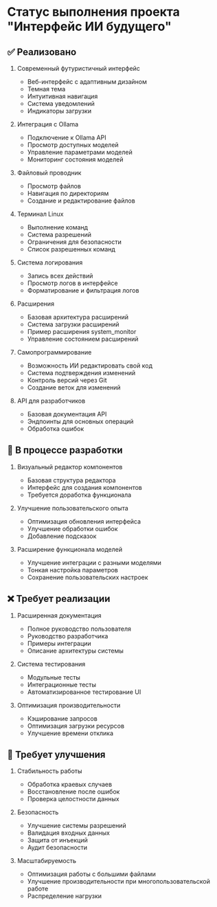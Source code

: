 
# Статус выполнения проекта "Интерфейс ИИ будущего"

## ✅ Реализовано

1. Современный футуристичный интерфейс
   - Веб-интерфейс с адаптивным дизайном
   - Темная тема
   - Интуитивная навигация
   - Система уведомлений
   - Индикаторы загрузки

2. Интеграция с Ollama
   - Подключение к Ollama API
   - Просмотр доступных моделей
   - Управление параметрами моделей
   - Мониторинг состояния моделей

3. Файловый проводник
   - Просмотр файлов
   - Навигация по директориям
   - Создание и редактирование файлов

4. Терминал Linux
   - Выполнение команд
   - Система разрешений
   - Ограничения для безопасности
   - Список разрешенных команд

5. Система логирования
   - Запись всех действий
   - Просмотр логов в интерфейсе
   - Форматирование и фильтрация логов

6. Расширения
   - Базовая архитектура расширений
   - Система загрузки расширений
   - Пример расширения system_monitor
   - Управление состоянием расширений

7. Самопрограммирование
   - Возможность ИИ редактировать свой код
   - Система подтверждения изменений
   - Контроль версий через Git
   - Создание веток для изменений

8. API для разработчиков
   - Базовая документация API
   - Эндпоинты для основных операций
   - Обработка ошибок

## 🔄 В процессе разработки

1. Визуальный редактор компонентов
   - Базовая структура редактора
   - Интерфейс для создания компонентов
   - Требуется доработка функционала

2. Улучшение пользовательского опыта
   - Оптимизация обновления интерфейса
   - Улучшение обработки ошибок
   - Добавление подсказок

3. Расширение функционала моделей
   - Улучшение интеграции с разными моделями
   - Тонкая настройка параметров
   - Сохранение пользовательских настроек

## ❌ Требует реализации

1. Расширенная документация
   - Полное руководство пользователя
   - Руководство разработчика
   - Примеры интеграции
   - Описание архитектуры системы

2. Система тестирования
   - Модульные тесты
   - Интеграционные тесты
   - Автоматизированное тестирование UI

3. Оптимизация производительности
   - Кэширование запросов
   - Оптимизация загрузки ресурсов
   - Улучшение времени отклика

## 🔧 Требует улучшения

1. Стабильность работы
   - Обработка краевых случаев
   - Восстановление после ошибок
   - Проверка целостности данных

2. Безопасность
   - Улучшение системы разрешений
   - Валидация входных данных
   - Защита от инъекций
   - Аудит безопасности

3. Масштабируемость
   - Оптимизация работы с большими файлами
   - Улучшение производительности при многопользовательской работе
   - Распределение нагрузки

